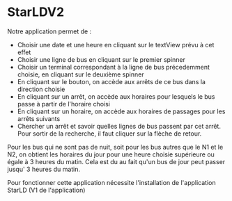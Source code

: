 # StarLDV2

Notre application permet de :

- Choisir une date et une heure en cliquant sur le textView prévu à cet effet
- Choisir une ligne de bus en cliquant sur le premier spinner
- Choisir un terminal correspondant à la ligne de bus précedemment choisie, en cliquant sur le deuxième spinner
- En cliquant sur le bouton, on accède aux arrêts de ce bus dans la direction choisie
- En cliquant sur un arrêt, on accède aux horaires pour lesquels le bus passe à partir de l'horaire choisi
- En cliquant sur un horaire, on accède aux horaires de passages pour les arrêts suivants
- Chercher un arrêt et savoir quelles lignes de bus passent par cet arrêt. Pour sortir de la recherche, il faut cliquer sur la flèche de retour.

Pour les bus qui ne sont pas de nuit, soit pour les bus autres que le N1 et le N2, on obtient les horaires du jour pour une heure choisie supérieure ou égale à 3 heures du matin. Cela est du au fait qu'un bus de jour peut passer jusqu' 3 heures du matin.

Pour fonctionner cette application nécessite l'installation de l'application StarLD (V1 de l'application)
